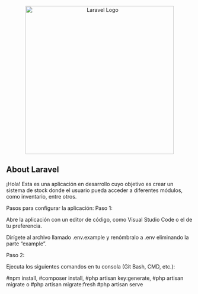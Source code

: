 <p align="center"><a href="https://laravel.com" target="_blank"><img src="https://raw.githubusercontent.com/laravel/art/master/logo-lockup/5%20SVG/2%20CMYK/1%20Full%20Color/laravel-logolockup-cmyk-red.svg" width="400" alt="Laravel Logo"></a></p>


## About Laravel
¡Hola! Esta es una aplicación en desarrollo cuyo objetivo es crear un sistema de stock donde el usuario pueda acceder a diferentes módulos, como inventario, entre otros.

Pasos para configurar la aplicación:
Paso 1:

Abre la aplicación con un editor de código, como Visual Studio Code o el de tu preferencia.

Dirígete al archivo llamado .env.example y renómbralo a .env eliminando la parte “example”.

Paso 2:

Ejecuta los siguientes comandos en tu consola (Git Bash, CMD, etc.):

#npm install,
#composer install,
#php artisan key:generate,
#php artisan migrate o  #php artisan migrate:fresh
#php artisan serve
